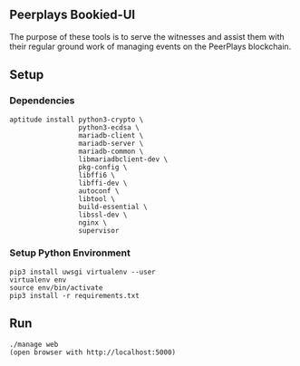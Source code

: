 ## Peerplays Bookied-UI

The purpose of these tools is to serve the witnesses and assist them
with their regular ground work of managing events on the PeerPlays
blockchain.

## Setup

### Dependencies

    aptitude install python3-crypto \
                     python3-ecdsa \
                     mariadb-client \
                     mariadb-server \
                     mariadb-common \
                     libmariadbclient-dev \
                     pkg-config \
                     libffi6 \
                     libffi-dev \
                     autoconf \
                     libtool \
                     build-essential \
                     libssl-dev \
                     nginx \
                     supervisor

### Setup Python Environment

    pip3 install uwsgi virtualenv --user
    virtualenv env
    source env/bin/activate
    pip3 install -r requirements.txt

## Run

    ./manage web
    (open browser with http://localhost:5000)
